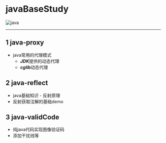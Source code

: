 # javaBaseStudy

![java](https://img.shields.io/badge/JAVA-1.8+-green.svg) 

---

## 1  java-proxy

- java常用的代理模式
  - ***JDK***提供的动态代理
  - ***cglib***动态代理

## 2 java-reflect

- java基础知识 - 反射原理
- 反射获取注解的基础demo

## 3 java-validCode

- 纯java代码实现图像验证码
- 添加干扰线等